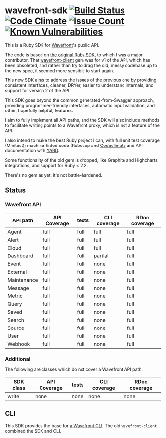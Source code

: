 # wavefront-sdk [![Build Status](https://travis-ci.org/snltd/wavefront-sdk.svg?branch=master)](https://travis-ci.org/snltd/wavefront-sdk) [![Code Climate](https://codeclimate.com/github/snltd/wavefront-sdk/badges/gpa.svg)](https://codeclimate.com/github/snltd/wavefront-sdk) [![Issue Count](https://codeclimate.com/github/snltd/wavefront-sdk/badges/issue_count.svg)](https://codeclimate.com/github/snltd/wavefront-sdk) [![Known Vulnerabilities](https://snyk.io/test/github/snltd/wavefront-sdk/badge.svg)](https://snyk.io/test/github/snltd/wavefront-sdk)

This is a Ruby SDK for [Wavefront](https://www.wavefront.com/)'s
public API.

The code is based on [the original Ruby
SDK](https://github.com/wavefrontHQ/ruby-client), to which I was a
major contributor. That
[wavefront-client](https://rubygems.org/gems/wavefront-client/) gem
was for v1 of the API, which has been obsoleted, and rather than try
to drag the old, messy codebase up to the new spec, it seemed more
sensible to start again.

This new SDK aims to address the issues of the previous one by
providing consistent interfaces, cleaner, DRYer, easier to
understand internals, and support for version 2 of the API.

This SDK goes beyond the common generated-from-Swagger approach,
providing programmer-friendly interfaces, automatic input
validation, and other, hopefully helpful, features.

I aim to fully implement all API paths, and the SDK will also
include methods to facilitate writing points to a Wavefront proxy,
which is not a feature of the API.

I also intend to make the best Ruby project I can, with full unit
test coverage (Minitest); machine-linted code (Rubocop and
[Codeclimate](https://codeclimate.com/github/snltd/wavefront-sdk)
and API documentation with [YARD](http://yardoc.org/).

Some functionality of the old gem is dropped, like Graphite and
Highcharts integrations, and support for Ruby < 2.2.

There's no gem as yet: it's not battle-hardened.

## Status

### Wavefront API

| API path    | API Coverage | tests   | CLI coverage | RDoc coverage |
| ----------- | ------------ | ------- | ------------ | ------------- |
| Agent       | full         | full    | full         | full          |
| Alert       | full         | full    | full         | full          |
| Cloud       | full         | full    | full         | full          |
| Dashboard   | full         | full    | partial      | full          |
| Event       | full         | full    | none         | full          |
| External    | full         | full    | none         | full          |
| Maintenance | full         | full    | none         | full          |
| Message     | full         | full    | none         | full          |
| Metric      | full         | full    | none         | full          |
| Query       | full         | full    | none         | full          |
| Saved       | full         | full    | none         | full          |
| Search      | full         | full    | none         | full          |
| Source      | full         | full    | none         | full          |
| User        | full         | full    | none         | full          |
| Webhook     | full         | full    | none         | full          |

### Additional

The following are classes which do not cover a Wavefront API path.

| SDK class   | API Coverage | tests   | CLI coverage | RDoc coverage |
| ----------- | ------------ | ------- | ------------ | ------------- |
| write       | none         | none    | none         | none          |


## CLI

This SDK provides the base for [a Wavefront
CLI](https://github.com/snltd/wavefront-cli). The old
`wavefront-client` combined the SDK and CLI.
